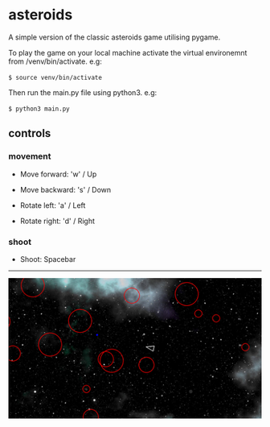 # asteroids

A simple version of the classic asteroids game utilising pygame.

To play the game on your local machine activate the virtual environemnt from /venv/bin/activate. e.g:

`$ source venv/bin/activate`

Then run the main.py file using python3. e.g:

`$ python3 main.py`

## controls

### movement

- Move forward: 'w' / Up

- Move backward: 's' / Down

- Rotate left: 'a' / Left

- Rotate right: 'd' / Right

### shoot

- Shoot: Spacebar

---

![Demo image of asteroids game](/assets/images/asteroids_demo_image.jpg)
